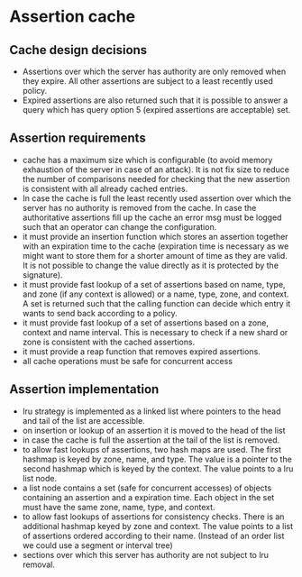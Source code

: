 # Assertion cache

## Cache design decisions
- Assertions over which the server has authority are only removed when they expire. All other
  assertions are subject to a least recently used policy.
- Expired assertions are also returned such that it is possible to answer a query which has
  query option 5 (expired assertions are acceptable) set. 
  
## Assertion requirements
- cache has a maximum size which is configurable (to avoid memory exhaustion of the server in case
  of an attack). It is not fix size to reduce the number of comparisons needed for checking that the
  new assertion is consistent with all already cached entries.
- In case the cache is full the least recently used assertion over which the server has no authority
  is removed from the cache. In case the authoritative assertions fill up the cache an error msg
  must be logged such that an operator can change the configuration.
- it must provide an insertion function which stores an assertion together with an expiration time
  to the cache (expiration time is necessary as we might want to store them for a shorter amount of
  time as they are valid. It is not possible to change the value directly as it is protected by the
  signature).
- it must provide fast lookup of a set of assertions based on name, type, and zone (if any context
  is allowed) or a name, type, zone, and context. A set is returned such that the calling function
  can decide which entry it wants to send back according to a policy.
- it must provide fast lookup of a set of assertions based on a zone, context and name interval.
  This is necessary to check if a new shard or zone is consistent with the cached assertions. 
- it must provide a reap function that removes expired assertions.
- all cache operations must be safe for concurrent access

## Assertion implementation
- lru strategy is implemented as a linked list where pointers to the head and tail of the list are
  accessible.
- on insertion or lookup of an assertion it is moved to the head of the list
- in case the cache is full the assertion at the tail of the list is removed.
- to allow fast lookups of assertions, two hash maps are used. The first hashmap is keyed by zone,
  name, and type. The value is a pointer to the second hashmap which is keyed by the context. The
  value points to a lru list node.
- a list node contains a set (safe for concurrent accesses) of objects containing an assertion and a
  expiration time. Each object in the set must have the same zone, name, type, and context.
- to allow fast lookups of assertions for consistency checks. There is an additional hashmap keyed
  by zone and context. The value points to a list of assertions ordered according to their name.
  (Instead of an order list we could use a segment or interval tree) 
- sections over which this server has authority are not subject to lru removal.
